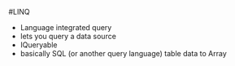 #LINQ
- Language integrated query
- lets you query a data source
- IQueryable<T>
- basically SQL (or another query language) table data to Array
